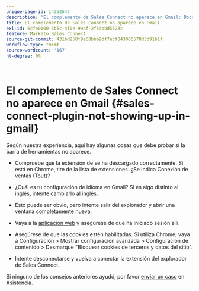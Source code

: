 ```yaml
---
unique-page-id: 14352547
description: 'El complemento de Sales Connect no aparece en Gmail: Documentos de Marketo: documentación del producto'
title: El complemento de Sales Connect no aparece en Gmail
exl-id: 6cfe0100-5b5c-4f0e-99af-2f54bbd5623c
feature: Marketo Sales Connect
source-git-commit: 431bd258f9a68bbb9df7acf043085578d3d91b1f
workflow-type: tm+mt
source-wordcount: '167'
ht-degree: 0%

---
```


# El complemento de Sales Connect no aparece en Gmail {#sales-connect-plugin-not-showing-up-in-gmail}

Según nuestra experiencia, aquí hay algunas cosas que debe probar si la barra de herramientas no aparece.

- Compruebe que la extensión de se ha descargado correctamente. Si está en Chrome, tire de la lista de extensiones. ¿Se indica Conexión de ventas (Tout)?

- ¿Cuál es tu configuración de idioma en Gmail? Si es algo distinto al inglés, intente cambiarlo al inglés.

- Esto puede ser obvio, pero intente salir del explorador y abrir una ventana completamente nueva.

- Vaya a la [aplicación web](https://toutapp.com/login) y asegúrese de que ha iniciado sesión allí.

- Asegúrese de que las cookies estén habilitadas. Si utiliza Chrome, vaya a Configuración > Mostrar configuración avanzada > Configuración de contenido > Desmarque &quot;Bloquear cookies de terceros y datos del sitio&quot;.

- Intente desconectarse y vuelva a conectar la extensión del explorador de Sales Connect.

Si ninguno de los consejos anteriores ayudó, por favor [enviar un caso](https://nation.marketo.com/community/support_solutions) en Asistencia.
